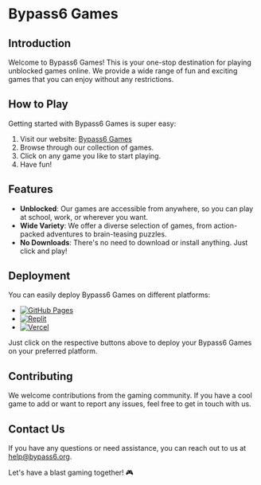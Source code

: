 # Bypass6 Games

## Introduction

Welcome to Bypass6 Games! This is your one-stop destination for playing unblocked games online. We provide a wide range of fun and exciting games that you can enjoy without any restrictions.

## How to Play

Getting started with Bypass6 Games is super easy:

1. Visit our website: [Bypass6 Games](https://bypass6.org/)
2. Browse through our collection of games.
3. Click on any game you like to start playing.
4. Have fun!

## Features

- **Unblocked**: Our games are accessible from anywhere, so you can play at school, work, or wherever you want.
- **Wide Variety**: We offer a diverse selection of games, from action-packed adventures to brain-teasing puzzles.
- **No Downloads**: There's no need to download or install anything. Just click and play!

## Deployment

You can easily deploy Bypass6 Games on different platforms:

- [![GitHub Pages](https://img.shields.io/badge/-GitHub%20Pages-blue?style=flat-square&logo=github)](https://github.com/silentsfun/-/deployments/activity_log?environment=github-pages)
- [![Replit](https://img.shields.io/badge/-Replit-9cf?style=flat-square&logo=replit)](https://replit.com/github/silentsfun/-)
- [![Vercel](https://img.shields.io/badge/-Vercel-lightgrey?style=flat-square&logo=vercel)](https://vercel.com/import/git?s=https://github.com/silentsfun/-)


Just click on the respective buttons above to deploy your Bypass6 Games on your preferred platform.

## Contributing

We welcome contributions from the gaming community. If you have a cool game to add or want to report any issues, feel free to get in touch with us.

## Contact Us

If you have any questions or need assistance, you can reach out to us at [help@bypass6.org](mailto:help@bypass6.org).

Let's have a blast gaming together! 🎮
